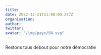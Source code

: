 ```yaml
---
title: 
date: 2022-12-21T21:08:00.247Z
organisation: 
author: 
twitter: 
avatar: "/img/pays/SN.svg"
---
```


Restons tous debout pour notre démocratie 
